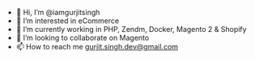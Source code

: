 - 👋 Hi, I’m @iamgurjitsingh
- 👀 I’m interested in eCommerce
- 🌱 I’m currently working in PHP, Zendm, Docker, Magento 2 & Shopify
- 💞️ I’m looking to collaborate on Magento
- 📫 How to reach me gurjit.singh.dev@gmail.com

<!---
iamgurjitsingh/iamgurjitsingh is a ✨ special ✨ repository because its `README.md` (this file) appears on your GitHub profile.
You can click the Preview link to take a look at your changes.
--->
